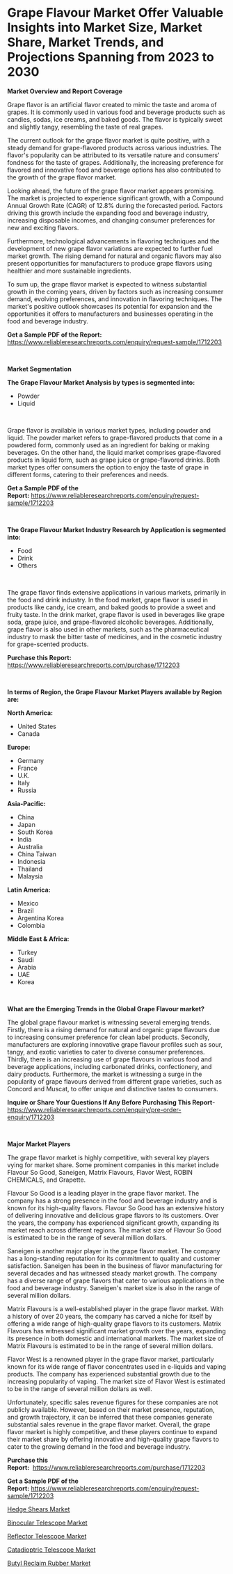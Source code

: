 <p><h1>Grape Flavour Market Offer Valuable Insights into Market Size, Market Share, Market Trends, and Projections Spanning from 2023 to 2030</h1></p><p><strong>Market Overview and Report Coverage</strong></p>
<p><p>Grape flavor is an artificial flavor created to mimic the taste and aroma of grapes. It is commonly used in various food and beverage products such as candies, sodas, ice creams, and baked goods. The flavor is typically sweet and slightly tangy, resembling the taste of real grapes.</p><p>The current outlook for the grape flavor market is quite positive, with a steady demand for grape-flavored products across various industries. The flavor's popularity can be attributed to its versatile nature and consumers' fondness for the taste of grapes. Additionally, the increasing preference for flavored and innovative food and beverage options has also contributed to the growth of the grape flavor market.</p><p>Looking ahead, the future of the grape flavor market appears promising. The market is projected to experience significant growth, with a Compound Annual Growth Rate (CAGR) of 12.8% during the forecasted period. Factors driving this growth include the expanding food and beverage industry, increasing disposable incomes, and changing consumer preferences for new and exciting flavors.</p><p>Furthermore, technological advancements in flavoring techniques and the development of new grape flavor variations are expected to further fuel market growth. The rising demand for natural and organic flavors may also present opportunities for manufacturers to produce grape flavors using healthier and more sustainable ingredients.</p><p>To sum up, the grape flavor market is expected to witness substantial growth in the coming years, driven by factors such as increasing consumer demand, evolving preferences, and innovation in flavoring techniques. The market's positive outlook showcases its potential for expansion and the opportunities it offers to manufacturers and businesses operating in the food and beverage industry.</p></p>
<p><strong>Get a Sample PDF of the Report:</strong> <a href="https://www.reliableresearchreports.com/enquiry/request-sample/1712203">https://www.reliableresearchreports.com/enquiry/request-sample/1712203</a></p>
<p>&nbsp;</p>
<p><strong>Market Segmentation</strong></p>
<p><strong>The Grape Flavour Market Analysis by types is segmented into:</strong></p>
<p><ul><li>Powder</li><li>Liquid</li></ul></p>
<p>&nbsp;</p>
<p><p>Grape flavor is available in various market types, including powder and liquid. The powder market refers to grape-flavored products that come in a powdered form, commonly used as an ingredient for baking or making beverages. On the other hand, the liquid market comprises grape-flavored products in liquid form, such as grape juice or grape-flavored drinks. Both market types offer consumers the option to enjoy the taste of grape in different forms, catering to their preferences and needs.</p></p>
<p><strong>Get a Sample PDF of the Report:</strong>&nbsp;<a href="https://www.reliableresearchreports.com/enquiry/request-sample/1712203">https://www.reliableresearchreports.com/enquiry/request-sample/1712203</a></p>
<p>&nbsp;</p>
<p><strong>The Grape Flavour Market Industry Research by Application is segmented into:</strong></p>
<p><ul><li>Food</li><li>Drink</li><li>Others</li></ul></p>
<p>&nbsp;</p>
<p><p>The grape flavor finds extensive applications in various markets, primarily in the food and drink industry. In the food market, grape flavor is used in products like candy, ice cream, and baked goods to provide a sweet and fruity taste. In the drink market, grape flavor is used in beverages like grape soda, grape juice, and grape-flavored alcoholic beverages. Additionally, grape flavor is also used in other markets, such as the pharmaceutical industry to mask the bitter taste of medicines, and in the cosmetic industry for grape-scented products.</p></p>
<p><strong>Purchase this Report:</strong>&nbsp; <a href="https://www.reliableresearchreports.com/purchase/1712203">https://www.reliableresearchreports.com/purchase/1712203</a></p>
<p>&nbsp;</p>
<p><strong>In terms of Region, the Grape Flavour Market Players available by Region are:</strong></p>
<p>
    <p> <strong> North America: </strong>
        <ul>
            <li>United States</li>
            <li>Canada</li>
        </ul>
        </p> 
    <p> <strong> Europe: </strong>
        <ul>
            <li>Germany</li>
            <li>France</li>
            <li>U.K.</li>
            <li>Italy</li>
            <li>Russia</li>
        </ul>
        </p> 
    <p> <strong> Asia-Pacific: </strong>
        <ul>
            <li>China</li>
            <li>Japan</li>
            <li>South Korea</li>
            <li>India</li>
            <li>Australia</li>
            <li>China Taiwan</li>
            <li>Indonesia</li>
            <li>Thailand</li>
            <li>Malaysia</li>
        </ul>
        </p> 
    <p> <strong> Latin America: </strong>
        <ul>
            <li>Mexico</li>
            <li>Brazil</li>
            <li>Argentina Korea</li>
            <li>Colombia</li>
        </ul>
        </p> 
    <p> <strong> Middle East & Africa: </strong>
        <ul>
            <li>Turkey</li>
            <li>Saudi</li>
            <li>Arabia</li>
            <li>UAE</li>
            <li>Korea</li>
        </ul>
    </p>
    </p>
<p>&nbsp;</p>
<p><strong>What are the Emerging Trends in the Global Grape Flavour market?</strong></p>
<p><p>The global grape flavour market is witnessing several emerging trends. Firstly, there is a rising demand for natural and organic grape flavours due to increasing consumer preference for clean label products. Secondly, manufacturers are exploring innovative grape flavour profiles such as sour, tangy, and exotic varieties to cater to diverse consumer preferences. Thirdly, there is an increasing use of grape flavours in various food and beverage applications, including carbonated drinks, confectionery, and dairy products. Furthermore, the market is witnessing a surge in the popularity of grape flavours derived from different grape varieties, such as Concord and Muscat, to offer unique and distinctive tastes to consumers.</p></p>
<p><strong>Inquire or Share Your Questions If Any Before Purchasing This Report</strong>- <a href="https://www.reliableresearchreports.com/enquiry/pre-order-enquiry/1712203">https://www.reliableresearchreports.com/enquiry/pre-order-enquiry/1712203</a></p>
<p>&nbsp;</p>
<p><strong>Major Market Players</strong></p>
<p><p>The grape flavor market is highly competitive, with several key players vying for market share. Some prominent companies in this market include Flavour So Good, Saneigen, Matrix Flavours, Flavor West, ROBIN CHEMICALS, and Grapette.</p><p>Flavour So Good is a leading player in the grape flavor market. The company has a strong presence in the food and beverage industry and is known for its high-quality flavors. Flavour So Good has an extensive history of delivering innovative and delicious grape flavors to its customers. Over the years, the company has experienced significant growth, expanding its market reach across different regions. The market size of Flavour So Good is estimated to be in the range of several million dollars.</p><p>Saneigen is another major player in the grape flavor market. The company has a long-standing reputation for its commitment to quality and customer satisfaction. Saneigen has been in the business of flavor manufacturing for several decades and has witnessed steady market growth. The company has a diverse range of grape flavors that cater to various applications in the food and beverage industry. Saneigen's market size is also in the range of several million dollars.</p><p>Matrix Flavours is a well-established player in the grape flavor market. With a history of over 20 years, the company has carved a niche for itself by offering a wide range of high-quality grape flavors to its customers. Matrix Flavours has witnessed significant market growth over the years, expanding its presence in both domestic and international markets. The market size of Matrix Flavours is estimated to be in the range of several million dollars.</p><p>Flavor West is a renowned player in the grape flavor market, particularly known for its wide range of flavor concentrates used in e-liquids and vaping products. The company has experienced substantial growth due to the increasing popularity of vaping. The market size of Flavor West is estimated to be in the range of several million dollars as well.</p><p>Unfortunately, specific sales revenue figures for these companies are not publicly available. However, based on their market presence, reputation, and growth trajectory, it can be inferred that these companies generate substantial sales revenue in the grape flavor market. Overall, the grape flavor market is highly competitive, and these players continue to expand their market share by offering innovative and high-quality grape flavors to cater to the growing demand in the food and beverage industry.</p></p>
<p><strong>Purchase this Report:</strong>&nbsp;&nbsp;<a href="https://www.reliableresearchreports.com/purchase/1712203">https://www.reliableresearchreports.com/purchase/1712203</a></p>
<p></p>
<p><strong>Get a Sample PDF of the Report:</strong>&nbsp;<a href="https://www.reliableresearchreports.com/enquiry/request-sample/1712203">https://www.reliableresearchreports.com/enquiry/request-sample/1712203</a></p>
<p><p><a href="https://github.com/dziulagalemab/Market-Research-Report-List-1/blob/main/hedge-shears-market.md">Hedge Shears Market</a></p><p><a href="https://medium.com/@ginawindler1965/binocular-telescope-market-trends-and-market-analysis-forecasted-for-period-2023-2030-6062daef09a5">Binocular Telescope Market</a></p><p><a href="https://medium.com/@ameliahaleyi77567/reflector-telescope-market-exploring-market-share-market-trends-and-future-growth-8ee9a2cd86d2">Reflector Telescope Market</a></p><p><a href="https://medium.com/@emmyrolfson8689/catadioptric-telescope-market-trends-forecast-and-competitive-analysis-to-2030-10bb333fd87a">Catadioptric Telescope Market</a></p><p><a href="https://github.com/abbypearson7765/Market-Research-Report-List-1/blob/main/butyl-reclaim-rubber-market.md">Butyl Reclaim Rubber Market</a></p></p>